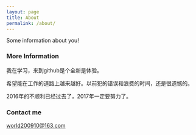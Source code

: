```yaml
---
layout: page
title: About
permalink: /about/
---
```


Some information about you!

### More Information

我在学习，来到github是个全新是体验。  

希望能在工作的道路上越来越好。以前犯的错误和浪费的时间，还是很遗憾的。  

2016年的不顺利已经过去了，2017年一定要努力了。  



### Contact me

[world200910@163.com](mailto:world200910@163.com)
